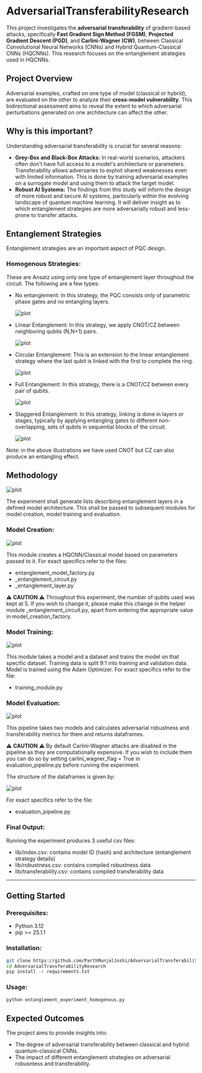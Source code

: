 # AdversarialTransferabilityResearch

This project investigates the **adversarial transferability** of gradient-based attacks, specifically **Fast Gradient Sign Method (FGSM)**, **Projected Gradient Descent (PGD)**, and **Carlini-Wagner (CW)**, between Classical Convolutional Neural Networks (CNNs) and Hybrid Quantum-Classical CNNs (HQCNNs). This research focuses on the entanglement strategies used in HQCNNs.

 
## Project Overview

Adversarial examples, crafted on one type of model (classical or hybrid), are evaluated on the other to analyze their **cross-model vulnerability**. This bidirectional assessment aims to reveal the extent to which adversarial perturbations generated on one architecture can affect the other.

## Why is this important?

Understanding adversarial transferability is crucial for several reasons:

  * **Grey-Box and Black-Box Attacks:** In real-world scenarios, attackers often don't have full access to a model's architecture or parameters. Transferability allows adversaries to exploit shared weaknesses even with limited information. This is done by training adversarial examples on a surrogate model and using them to attack the target model.
  * **Robust AI Systems:** The findings from this study will inform the design of more robust and secure AI systems, particularly within the evolving landscape of quantum machine learning. It will deliver insight as to which entanglement strategies are more adversarially robust and less-prone to transfer attacks.

## Entanglement Strategies

Entanglement strategies are an important aspect of PQC design. 

### Homogenous Strategies:

These are Ansatz using only one type of entanglement layer throughout the circuit. The following are a few types:
  * No entanglement:
    In this strategy, the PQC consists only of parametric phase gates and no entangling layers. 

    ![plot](./lib/imgs/strat/no_entg.png)


  * Linear Entanglement:
    In this strategy, we apply CNOT/CZ between neighboring qubits (N,N+1) pairs.

    ![plot](./lib/imgs/strat/linear_entg.png)

  * Circular Entanglement:
    This is an extension to the linear entanglement strategy where the last qubit is linked with the first to complete the ring.

    ![plot](./lib/strat/circular_entg.png)    

  * Full Entanglement:
    In this strategy, there is a CNOT/CZ between every pair of qubits.
  
    ![plot](./lib/imgs/strat/full_entg.png)   

  * Staggered Entanglement:
    In this strategy, linking is done in layers or stages, typically by applying entangling gates to different non-overlapping, sets of qubits in sequential blocks of the circuit.

    ![plot](./lib/imgs/strat/stag_entg.png) 

Note: in the above illustrations we have used CNOT but CZ can also produce an entangling effect.

## Methodology

![plot](./lib/imgs/EntanglementExperiment.png)

The experiment shall generate lists describing entanglement layers in a defined model architecture.
This shall be passed to subsequent modules for model creation, model training and evaluation.

### Model Creation:

![plot](./lib/imgs/EntglModelFactory.png)

This module creates a HQCNN/Classical model based on parameters passed to it. For exact specifics refer to the files:

  * entanglement\_model\_factory.py
  * \_entanglement\_circuit.py
  * \_entanglement\_layer.py

:warning: **CAUTION** :warning: Throughout this experiment, the number of qubits used was kept at 5. If you wish to change it, please make this change in the helper module \_entanglement\_circuit.py, apart from entering the appropriate value in model\_creation\_factory.


### Model Training:

![plot](./lib/imgs/TrainModule.png)

This module takes a model and a dataset and trains the model on that specific dataset. Training data is split 9:1 into training
and validation data. Model is trained using the Adam Optimizer. For exact specifics refer to the file:

  * training\_module.py

### Model Evaluation:

![plot](./lib/imgs/EvalPipe.png)

This pipeline takes two models and calculates adversarial robustness and transferability metrics for them and returns dataframes.

:warning: **CAUTION** :warning: By default Carlini-Wagner attacks are disabled in the pipeline as they are computationally 
expensive. If you wish to include them you can do so by setting carlini_wagner_flag = True in evaluation_pipeline.py
before running the experiment.

The structure of the dataframes is given by:

![plot](./lib/imgs/Dataset_design.png)

For exact specifics refer to the file:

  * evaluation\_pipeline.py

### Final Output:
Running the experiment produces 3 useful csv files:
  * lib/index.csv:  contains model ID (hash) and architecture (entanglement strategy details)
  * lib/robustness.csv:  contains compiled robustness data
  * lib/transferability.csv: contains compiled transferability data

---

## Getting Started

### Prerequisites:

  * Python 3.12
  * pip >= 25.1.1

### Installation:

```bash
git clone https://github.com/ParthMunjalJoshi/AdversarialTransferabilityResearch.git
cd AdversarialTransferabilityResearch
pip install -r requirements.txt
```

### Usage:
```bash
python entanglement_experiment_homogenous.py
```

## Expected Outcomes
The project aims to provide insights into:
  * The degree of adversarial transferability between classical and hybrid quantum-classical CNNs.
  * The impact of different entanglement strategies on adversarial robusntess and transferability.





